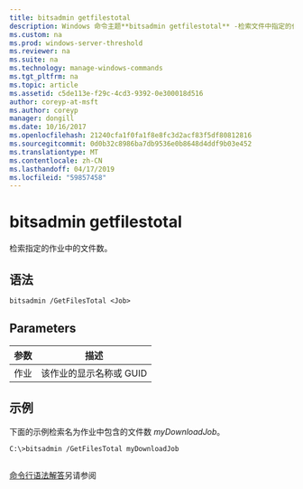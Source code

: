 ```yaml
---
title: bitsadmin getfilestotal
description: Windows 命令主题**bitsadmin getfilestotal** -检索文件中指定的作业数。
ms.custom: na
ms.prod: windows-server-threshold
ms.reviewer: na
ms.suite: na
ms.technology: manage-windows-commands
ms.tgt_pltfrm: na
ms.topic: article
ms.assetid: c5de113e-f29c-4cd3-9392-0e300018d516
author: coreyp-at-msft
ms.author: coreyp
manager: dongill
ms.date: 10/16/2017
ms.openlocfilehash: 21240cfa1f0fa1f8e8fc3d2acf83f5df80812816
ms.sourcegitcommit: 0d0b32c8986ba7db9536e0b8648d4ddf9b03e452
ms.translationtype: MT
ms.contentlocale: zh-CN
ms.lasthandoff: 04/17/2019
ms.locfileid: "59857458"
---
```

# <a name="bitsadmin-getfilestotal"></a>bitsadmin getfilestotal



检索指定的作业中的文件数。

## <a name="syntax"></a>语法

```
bitsadmin /GetFilesTotal <Job>
```

## <a name="parameters"></a>Parameters

|参数|描述|
|---------|-----------|
|作业|该作业的显示名称或 GUID|

## <a name="BKMK_examples"></a>示例

下面的示例检索名为作业中包含的文件数 *myDownloadJob*。
```
C:\>bitsadmin /GetFilesTotal myDownloadJob
```

##

[命令行语法解答](command-line-syntax-key.md)另请参阅